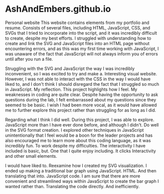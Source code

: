 # AshAndEmbers.github.io
Personal website
   This website contains elements from my portfolio and resume. Consists of several files, including HTML, JavaScript, CSS, and SVGs that I tried to incorporate into the script, and it was incredibly difficult to create, despite my best efforts. I struggled with understanding how to create and link the SVG and JavaScript files into an HTML page without encountering errors, and as this was my first time working with JavaScript, I was unaware of the fact that JavaScript will not always inform you of errors until after you run a file. 
   
   Struggling with the SVG and JavaScript the way I was incredibly inconvenient, so I was excited to try and make a. Interesting visual website. However, I was not able to interact with the CSS in the way I would have liked to, and I don't think I should disregard the fact that I struggled so much in JavaScript. My reflection. This project highlights how I feel. My weaknesses in coding are quite clear. Despite having the opportunity to ask questions during the lab, I felt embarrassed about my questions since they seemed to be basic. I wish I had been more vocal, as it would have allowed me to further explore this project rather than struggling for as long as I did.
   
   Regarding what I think I did well. During this project, I was able to explore. JavaScript more than I have ever done before, and although I didn't. Do well in the SVG format creation. I explored other techniques in JavaScript unintentionally that I feel would be a boon for the leader projects and has also encouraged me to learn more about this coding language, as it was incredibly fun. To work despite my difficulties. The interactivity I have included is basic, but. One that I quite enjoy including. It clicks Interactivity and other small elements.
   
   I would have liked to. Reexamine how I created my SVG visualization. I ended up making a traditional bar graph using JavaScript. HTML. And then translating that into. JavaScript code. I am sure that there are more convenient and streamlined ways within JavaScript to create the bar graph I wanted rather than. Translating the code directly. And inefficiently.
   